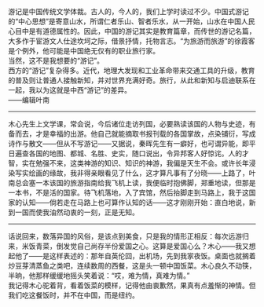 游记是中国传统文学体裁。古人的，今人的，我们上学时读过不少。中国式游记的“中心思想”是寄意山水，所谓仁者乐山、智者乐水，从一开始，山水在中国人民心目中是有道德属性的。因此，中国的游记其实是教育篇章，而传世的游记名篇，大多作于宦游文人仕途坎坷之际，借景抒情，托物言志。“为旅游而旅游”的徐霞客是个例外，他可能是中国绝无仅有的职业旅行家。  
当然，这不是我想要的“游记”。  
西方的“游记”复杂得多。近代，地理大发现和工业革命带来交通工具的升级，教育的普及则让普通人接触新知，并对世界充满好奇。旅行，从此和新知与启迪联系在一起，我以为这就是中西“游记”的差异。  
——编辑叶南
___
木心先生上文学课，常会说，今后诸位走访列国，必要熟读该国的人物与史迹，有备而去，才是幸福的出游。他自己就能摘取书报刊载的各国掌故，点染铺衍，写成诗作与散文——但从不写游记——又据说，秦晖先生有一癖好，也可谓异能，即平日遍查各国的地图、都城、名胜、史实，随口说出，令异邦客人好惊诧。人的才智，实在勉强不来，这类神游的知识、知识的神游，我偏是天生不会。或许长年浸染写实绘画的缘故，我非得亲眼看见了什么，这才算凡事有了分晓——上路了，叶南总会塞一本该国的旅游指南给我飞机上读，我便临时抱佛脚，郑重地读，但那是一本书，不是活的国家。待飞机落地，入了宾馆，然后抬脚走到马路上，我于这国家的认知——倘若走在马路上也可算作认知的话——这才刚刚开始：直白地说，新到一国而使我油然动衷的一刻，正是无知。
___
话说回来，数落异国的风俗，是该点到美食，只是我的情形正相反：每次远游归来，米饭青菜，倒发觉自己尚存半份爱国之心。这算是爱国心么？木心——我又想起他了——是这样表述的：那年自英伦回，出机场，先到我家夜饭。桌面也就搁着炒豆芽清蒸鱼之类吧，连续数周的西餐，这是头一顿中国饭菜。木心良久不动筷，半晌，他那样缓缓地摇头笑着说：“哎，难为情，真难为情。”  
我记得木心驼着背，看着饭菜的模样，记得他由衷歉然，果真有点羞惭的神情。但我们吃这餐饭时，并不在中国，而是纽约。
